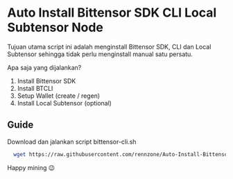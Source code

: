 
# Auto Install Bittensor SDK CLI Local Subtensor Node

Tujuan utama script ini adalah menginstall Bittensor SDK, CLI dan Local Subtensor sehingga tidak perlu menginstall manual satu persatu.

Apa saja yang dijalankan?
1. Install Bittensor SDK
2. Install BTCLI
3. Setup Wallet (create / regen)
4. Install Local Subtensor (optional)



## Guide

Download dan jalankan script bittensor-cli.sh

```bash
  wget https://raw.githubusercontent.com/rennzone/Auto-Install-Bittensor-Script/refs/heads/main/bittensor-cli.sh && bash bittensor-cli.sh
```


Happy mining 😉
